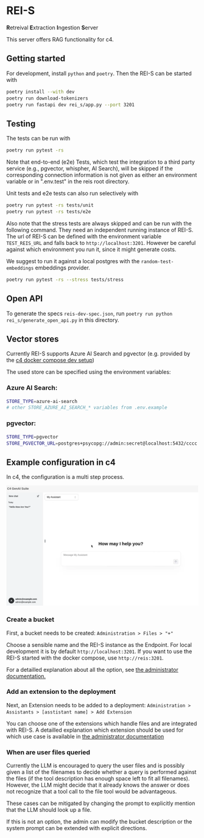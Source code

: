 # REI-S

**R**etreival **E**xtraction **I**ngestion **S**erver

This server offers RAG functionality for c4.

## Getting started

For development, install `python` and `poetry`. Then the REI-S can be started with

```bash
poetry install --with dev
poetry run download-tokenizers
poetry run fastapi dev rei_s/app.py --port 3201
```

## Testing

The tests can be run with

```bash
poetry run pytest -rs
```

Note that end-to-end (e2e) Tests, which test the integration to a third party service (e.g., pgvector, whispher, AI Search),
will be skipped if the corresponding connection information is not given as either an environment variable
or in ".env.test" in the reis root directory.

Unit tests and e2e tests can also run selectively with

```bash
poetry run pytest -rs tests/unit
poetry run pytest -rs tests/e2e
```

Also note that the stress tests are always skipped and can be run with the following command.
They need an independent running instance of REI-S.
The url of REI-S can be defined with the environment variable `TEST_REIS_URL` and falls back to `http://localhost:3201`.
However be careful against which environment you run it, since it might generate costs.

We suggest to run it against a local postgres with the `random-test-embeddings` embeddings provider.

```bash
poetry run pytest -rs --stress tests/stress
```

## Open API

To generate the specs `reis-dev-spec.json`, run `poetry run python rei_s/generate_open_api.py` in this directory.

## Vector stores

Currently REI-S supports Azure AI Search and pgvector (e.g. provided by the [c4 docker compose dev setup](../../dev/postgres/docker-compose.yml))

The used store can be specified using the environment variables:

### Azure AI Search:

```bash
STORE_TYPE=azure-ai-search
# other STORE_AZURE_AI_SEARCH_* variables from .env.example
```

### pgvector:

```bash
STORE_TYPE=pgvector
STORE_PGVECTOR_URL=postgres+psycopg://admin:secret@localhost:5432/cccc
```

## Example configuration in c4

In c4, the configuration is a multi step process.

![video showing the process of configuring file search for an assistant](./docs/rag.webp)

### Create a bucket

First, a bucket needs to be created: `Administration > Files > "+"`

Choose a sensible name and the REI-S instance as the Endpoint.
For local development it is by default `http://localhost:3201`.
If you want to use the REI-S started with the docker compose, use `http://reis:3201`.

For a detailled explanation about all the option, see [the administrator documentation.](../../frontend/public/docs/admin/files/index.md)

### Add an extension to the deployment

Next, an Extension needs to be added to a deployment: `Administration > Assistants > [asstistant name] > Add Extension`

You can choose one of the extensions which handle files and are integrated with REI-S.
A detailled explanation which extension should be used for which use case is available in [the administrator documentation](../../frontend/public/docs/admin/assistants/index.md)

### When are user files queried

Currently the LLM is encouraged to query the user files and is possibly given a list of the filenames to decide whether a query is performed against the files (if the tool description has enough space left to fit all filenames).
However, the LLM might decide that it already knows the answer or does not recognize that a tool call to the file tool would be advantageous.

These cases can be mitigated by changing the prompt to explicitly mention that the LLM should look up a file.

If this is not an option, the admin can modify the bucket description or the system prompt can be extended with explicit directions.
